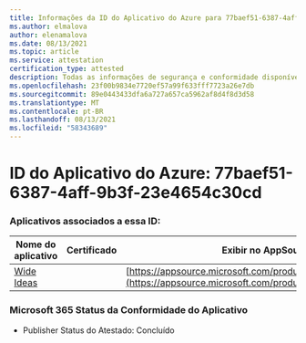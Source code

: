 ```yaml
---
title: Informações da ID do Aplicativo do Azure para 77baef51-6387-4aff-9b3f-23e4654c30cd
ms.author: elmalova
author: elenamalova
ms.date: 08/13/2021
ms.topic: article
ms.service: attestation
certification_type: attested
description: Todas as informações de segurança e conformidade disponíveis para 77baef51-6387-4aff-9b3f-23e4654c30cd.
ms.openlocfilehash: 23f00b9834e7720ef57a99f633fff7723a26e7db
ms.sourcegitcommit: 89e0443433dfa6a727a657ca5962af8d4f8d3d58
ms.translationtype: MT
ms.contentlocale: pt-BR
ms.lasthandoff: 08/13/2021
ms.locfileid: "58343689"
---
```

# <a name="azure-app-id-77baef51-6387-4aff-9b3f-23e4654c30cd"></a>ID do Aplicativo do Azure: 77baef51-6387-4aff-9b3f-23e4654c30cd


### <a name="apps-associated-with-this-id"></a>Aplicativos associados a essa ID:
| **Nome do aplicativo** | **Certificado** | **Exibir no AppSource** |
|--------------|---------------|-----------------------|
| [Wide Ideas](https://docs.microsoft.com/microsoft-365-app-certification/forward/WA200000819) |  | [https://appsource.microsoft.com/product/office/WA200000819](https://appsource.microsoft.com/product/office/WA200000819) |

### <a name="microsoft-365-app-compliance-status"></a>Microsoft 365 Status da Conformidade do Aplicativo
- Publisher Status do Atestado: Concluído
